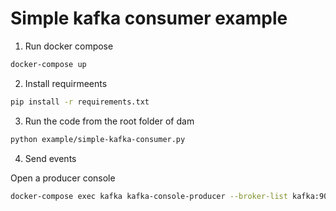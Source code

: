 # Simple kafka consumer example

1. Run docker compose

```bash
docker-compose up
```

2. Install requirmeents

```bash
pip install -r requirements.txt
```

3. Run the code from the root folder of dam

```bash
python example/simple-kafka-consumer.py
```

4. Send events

Open a producer console

```bash
docker-compose exec kafka kafka-console-producer --broker-list kafka:9092 --topic test-topic-worker
```
